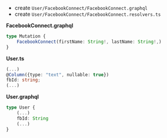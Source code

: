 - create `User/FacebookConnect/FacebookConnect.graphql`
- create `User/FacebookConnect/FacebookConnect.resolvers.ts`


**FacebookConnect.graphql**
```typescript
type Mutation {
	FacebookConnect(firstName: String!, lastName: String!,)
}
```

**User.ts**
```typescript
(...)
@Column({type: "text", nullable: true})
fbId: string;
(...)
```

**User.graphql**
```typescript
type User {
	(...)
	fbId: String
	(...)
}
```





<!--stackedit_data:
eyJoaXN0b3J5IjpbLTc3MzM4OTkyNiwyMDgxOTkxNDYwXX0=
-->